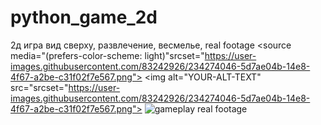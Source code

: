 # python_game_2d
2д игра вид сверху, развлечение, весмелье, real footage
<picture>
 <source media="(prefers-color-scheme: dark)" srcset="https://user-images.githubusercontent.com/83242926/234274046-5d7ae04b-14e8-4f67-a2be-c31f02f7e567.png">
 <source media="(prefers-color-scheme: light)"srcset="https://user-images.githubusercontent.com/83242926/234274046-5d7ae04b-14e8-4f67-a2be-c31f02f7e567.png">
 <img alt="YOUR-ALT-TEXT" src="srcset="https://user-images.githubusercontent.com/83242926/234274046-5d7ae04b-14e8-4f67-a2be-c31f02f7e567.png">
</picture>
![gameplay real footage ](https://user-images.githubusercontent.com/83242926/234274046-5d7ae04b-14e8-4f67-a2be-c31f02f7e567.png)
